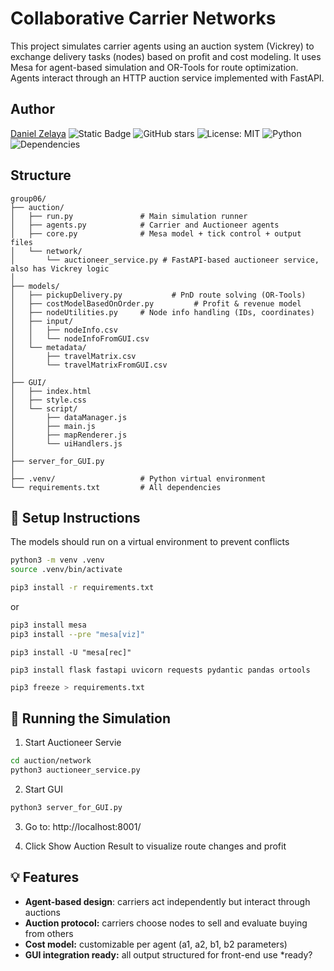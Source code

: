 # Collaborative Carrier Networks
This project simulates carrier agents using an auction system (Vickrey) to exchange delivery tasks (nodes) based on profit and cost modeling. It uses Mesa for agent-based simulation and OR-Tools for route optimization. Agents interact through an HTTP auction service implemented with FastAPI.

## Author
[Daniel Zelaya](https://github.com/danielzelayal)
![Static Badge](https://img.shields.io/badge/status%3A-in_development-blue)
![GitHub stars](https://img.shields.io/github/stars/danielzelayal/Cooperative-Carrier-Network?style=social)
![License: MIT](https://img.shields.io/badge/License-MIT-yellow.svg)
![Python](https://img.shields.io/badge/Python-3.10-blue.svg)
![Dependencies](https://img.shields.io/badge/dependencies-up%20to%20date-brightgreen)

## Structure 
```
group06/
├── auction/
│   ├── run.py               # Main simulation runner
│   ├── agents.py            # Carrier and Auctioneer agents
│   ├── core.py              # Mesa model + tick control + output files
│   └── network/
│       └── auctioneer_service.py # FastAPI-based auctioneer service, also has Vickrey logic
│
├── models/
│   ├── pickupDelivery.py           # PnD route solving (OR-Tools)
│   ├── costModelBasedOnOrder.py         # Profit & revenue model
│   ├── nodeUtilities.py     # Node info handling (IDs, coordinates)
│   ├── input/
│   │   ├── nodeInfo.csv
│   │   └── nodeInfoFromGUI.csv
│   └── metadata/
│       ├── travelMatrix.csv
│       └── travelMatrixFromGUI.csv
│
├── GUI/
│   ├── index.html
│   ├── style.css
│   └── script/
│       ├── dataManager.js
│       ├── main.js
│       ├── mapRenderer.js
│       └── uiHandlers.js
│
├── server_for_GUI.py
│
├── .venv/                   # Python virtual environment
└── requirements.txt         # All dependencies
```

## 🧪 Setup Instructions

The models should run on a virtual environment to prevent conflicts

```bash
python3 -m venv .venv
source .venv/bin/activate
```

```bash
pip3 install -r requirements.txt
```
or
```bash
pip3 install mesa
pip3 install --pre "mesa[viz]"
```

```
pip3 install -U "mesa[rec]"
```

```
pip3 install flask fastapi uvicorn requests pydantic pandas ortools
```

```bash
pip3 freeze > requirements.txt
```

## 🚀 Running the Simulation

1. Start Auctioneer Servie
```bash
cd auction/network
python3 auctioneer_service.py
```

2. Start GUI
```bash
python3 server_for_GUI.py
```

3. Go to: http://localhost:8001/

4. Click Show Auction Result to visualize route changes and profit

## 💡 Features
- **Agent-based design**: carriers act independently but interact through auctions
- **Auction protocol:** carriers choose nodes to sell and evaluate buying from others
- **Cost model:** customizable per agent (a1, a2, b1, b2 parameters)
- **GUI integration ready:** all output structured for front-end use *ready?


